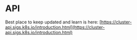 # API

Best place to keep updated and learn is here: [https://cluster-api.sigs.k8s.io/introduction.html](https://cluster-api.sigs.k8s.io/introduction.html)
